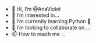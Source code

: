 - 👋 Hi, I’m @AnaViolet
- 👀 I’m interested in...
- 🌱 I’m currently learning Python 🐍
- 💞️ I’m looking to collaborate on ...
- 📫 How to reach me ...

<!---
AnaViolet/AnaViolet is a ✨ special ✨ repository because its `README.md` (this file) appears on your GitHub profile.
You can click the Preview link to take a look at your changes.
--->
